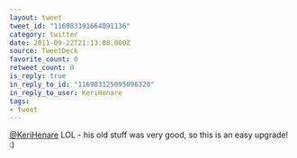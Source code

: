 ```yaml
---
layout: tweet
tweet_id: "116983391664091136"
category: twitter
date: 2011-09-22T21:13:08.000Z
source: TweetDeck
favorite_count: 0
retweet_count: 0
is_reply: true
in_reply_to_id: "116983125095096320"
in_reply_to_user: KeriHenare
tags:
- tweet
---
```


[@KeriHenare](https://twitter.com/@KeriHenare) LOL - his old stuff was very good, so this is an easy upgrade! :)
